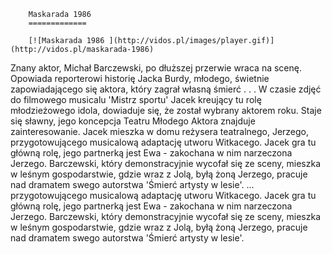 
        Maskarada 1986 
        =============
        
        [![Maskarada 1986 ](http://vidos.pl/images/player.gif)](http://vidos.pl/maskarada-1986)
        
        
 Znany aktor, Michał Barczewski, po dłuższej przerwie wraca na scenę. Opowiada reporterowi historię Jacka Burdy, młodego, świetnie zapowiadającego się aktora, który zagrał własną śmierć . . . W czasie zdjęć do filmowego musicalu 'Mistrz sportu' Jacek kreujący tu rolę młodzieżowego idola, dowiaduje się, że został wybrany aktorem roku. Staje się sławny, jego koncepcja Teatru Młodego Aktora znajduje zainteresowanie. Jacek mieszka w domu reżysera teatralnego, Jerzego, przygotowującego musicalową adaptację utworu Witkacego. Jacek gra tu główną rolę, jego partnerką jest Ewa - zakochana w nim narzeczona Jerzego. Barczewski, który demonstracyjnie wycofał się ze sceny, mieszka w leśnym gospodarstwie, gdzie wraz z Jolą, byłą żoną Jerzego, pracuje nad dramatem swego autorstwa 'Śmierć artysty w lesie'.   ... przygotowującego musicalową adaptację utworu Witkacego. Jacek gra tu główną rolę, jego partnerką jest Ewa - zakochana w nim narzeczona Jerzego. Barczewski, który demonstracyjnie wycofał się ze sceny, mieszka w leśnym gospodarstwie, gdzie wraz z Jolą, byłą żoną Jerzego, pracuje nad dramatem swego autorstwa 'Śmierć artysty w lesie'.
    